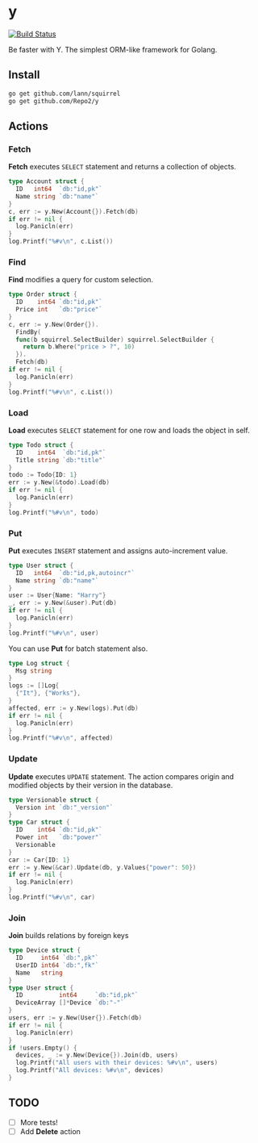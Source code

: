 # y

[![Build Status](https://travis-ci.org/Repo2/y.svg?branch=master)](https://travis-ci.org/Repo2/y)

Be faster with Y. The simplest ORM-like framework for Golang.

## Install

```bash
go get github.com/lann/squirrel
go get github.com/Repo2/y
```

## Actions

### Fetch
**Fetch** executes ```SELECT``` statement and returns a collection of objects.
```go
type Account struct {
  ID   int64  `db:"id,pk"`
  Name string `db:"name"`
}
c, err := y.New(Account{}).Fetch(db)
if err != nil {
  log.Panicln(err)
}
log.Printf("%#v\n", c.List())
```

### Find
**Find** modifies a query for custom selection.
```go
type Order struct {
  ID    int64 `db:"id,pk"`
  Price int   `db:"price"`
}
c, err := y.New(Order{}).
  FindBy(
  func(b squirrel.SelectBuilder) squirrel.SelectBuilder {
    return b.Where("price > ?", 10)
  }).
  Fetch(db)
if err != nil {
  log.Panicln(err)
}
log.Printf("%#v\n", c.List())
```

### Load
**Load** executes ```SELECT``` statement for one row and loads the object in self.
```go
type Todo struct {
  ID    int64  `db:"id,pk"`
  Title string `db:"title"`
}
todo := Todo{ID: 1}
err := y.New(&todo).Load(db)
if err != nil {
  log.Panicln(err)
}
log.Printf("%#v\n", todo)
```

### Put
**Put** executes ```INSERT``` statement and assigns auto-increment value.
```go
type User struct {
  ID   int64  `db:"id,pk,autoincr"`
  Name string `db:"name"`
}
user := User{Name: "Harry"}
_, err := y.New(&user).Put(db)
if err != nil {
  log.Panicln(err)
}
log.Printf("%#v\n", user)
```
You can use **Put** for batch statement also.
```go
type Log struct {
  Msg string
}
logs := []Log{
  {"It"}, {"Works"},
}
affected, err := y.New(logs).Put(db)
if err != nil {
  log.Panicln(err)
}
log.Printf("%#v\n", affected)
```

### Update
**Update** executes ```UPDATE``` statement. The action compares origin and modified objects by their version in the database.
```go
type Versionable struct {
  Version int `db:"_version"`
}
type Car struct {
  ID    int64 `db:"id,pk"`
  Power int   `db:"power"`
  Versionable
}
car := Car{ID: 1}
err := y.New(&car).Update(db, y.Values{"power": 50})
if err != nil {
  log.Panicln(err)
}
log.Printf("%#v\n", car)
```  

### Join
**Join** builds relations by foreign keys
```go
type Device struct {
  ID     int64 `db:",pk"`
  UserID int64 `db:",fk"`
  Name   string
}
type User struct {
  ID          int64     `db:"id,pk"`
  DeviceArray []*Device `db:"-"`
}
users, err := y.New(User{}).Fetch(db)
if err != nil {
  log.Panicln(err)
}
if !users.Empty() {
  devices, _ := y.New(Device{}).Join(db, users)
  log.Printf("All users with their devices: %#v\n", users)
  log.Printf("All devices: %#v\n", devices)
}
```

## TODO
- [ ] More tests!
- [ ] Add **Delete** action
